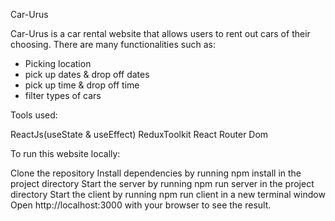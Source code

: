 Car-Urus

Car-Urus is a car rental website that allows users to rent out cars of their choosing. There are many functionalities such as:
- Picking location
- pick up dates & drop off dates
- pick up time & drop off time
- filter types of cars

Tools used:

ReactJs(useState & useEffect)
ReduxToolkit
React Router Dom

To run this website locally:

Clone the repository Install dependencies by running npm install in the project directory Start the server by running npm run server in the project directory Start the client by running npm run client in a new terminal window Open http://localhost:3000 with your browser to see the result.
